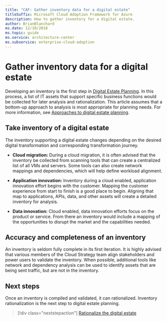 ```yaml
---
title: "CAF: Gather inventory data for a digital estate"
titleSuffix: Microsoft Cloud Adoption Framework for Azure
description: How to gather inventory for a digital estate.
author: BrianBlanchard
ms.date: 12/10/2018
ms.topic: guide
ms.service: architecture-center
ms.subservice: enterprise-cloud-adoption
---
```


# Gather inventory data for a digital estate

Developing an inventory is the first step in [Digital Estate Planning](index.md). In this process, a list of IT assets that support specific business functions would be collected for later analysis and rationalization. This article assumes that a bottom-up approach to analysis is most appropriate for planning needs. For more information, see [Approaches to digital estate planning](./approach.md).

## Take inventory of a digital estate

The inventory supporting a digital estate changes depending on the desired digital transformation and corresponding transformation journey.

- **Cloud migration:** During a cloud migration, it is often advised that the inventory be collected from scanning tools that can create a centralized list of all VMs and servers. Some tools can also create network mappings and dependencies, which will help define workload alignment.

- **Application innovation:** Inventory during a cloud enabled, application innovation effort begins with the customer. Mapping the customer experience from start to finish is a good place to begin. Aligning that map to applications, APIs, data, and other assets will create a detailed inventory for analysis.

- **Data innovation:** Cloud enabled, data innovation efforts focus on the product or service. From there an inventory would include a mapping of the opportunities to disrupt the market and the capabilities needed.

## Accuracy and completeness of an inventory

An inventory is seldom fully complete in its first iteration. It is highly advised that various members of the Cloud Strategy team align stakeholders and power users to validate the inventory. When possible, additional tools like network and dependency analysis can be used to identify assets that are being sent traffic, but are not in the inventory.

## Next steps

Once an inventory is compiled and validated, it can rationalized. Inventory rationalization is the next step to digital estate planning.

> [!div class="nextstepaction"]
> [Rationalize the digital estate](rationalize.md)